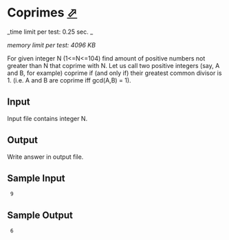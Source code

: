 # Coprimes [⬀](http://acm.sgu.ru/problem.php?contest=0&problem=102)

_time limit per test: 0.25 sec. _

_memory limit per test: 4096 KB_

For given integer N (1<=N<=104) find amount of positive numbers not greater than N that coprime with N. Let us call two positive integers (say, A and B, for example) coprime if (and only if) their greatest common divisor is 1. (i.e. A and B are coprime iff gcd(A,B) = 1).

## Input

Input file contains integer N.

## Output

Write answer in output file.

## Sample Input
```
 9
```

## Sample Output
```
 6
```
